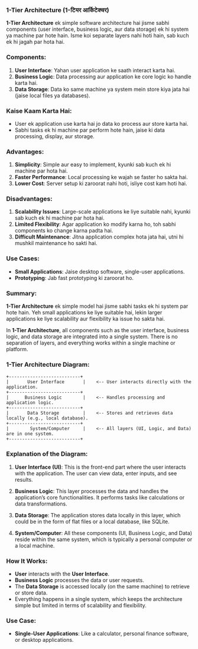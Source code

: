 ### **1-Tier Architecture (1-टियर आर्किटेक्चर)**

**1-Tier Architecture** ek simple software architecture hai jisme sabhi components (user interface, business logic, aur data storage) ek hi system ya machine par hote hain. Isme koi separate layers nahi hoti hain, sab kuch ek hi jagah par hota hai.

### Components:
1. **User Interface**: Yahan user application ke saath interact karta hai.
2. **Business Logic**: Data processing aur application ke core logic ko handle karta hai.
3. **Data Storage**: Data ko same machine ya system mein store kiya jata hai (jaise local files ya databases).

### Kaise Kaam Karta Hai:
- User ek application use karta hai jo data ko process aur store karta hai.
- Sabhi tasks ek hi machine par perform hote hain, jaise ki data processing, display, aur storage.

### Advantages:
1. **Simplicity**: Simple aur easy to implement, kyunki sab kuch ek hi machine par hota hai.
2. **Faster Performance**: Local processing ke wajah se faster ho sakta hai.
3. **Lower Cost**: Server setup ki zaroorat nahi hoti, isliye cost kam hoti hai.

### Disadvantages:
1. **Scalability Issues**: Large-scale applications ke liye suitable nahi, kyunki sab kuch ek hi machine par hota hai.
2. **Limited Flexibility**: Agar application ko modify karna ho, toh sabhi components ko change karna padta hai.
3. **Difficult Maintenance**: Jitna application complex hota jata hai, utni hi mushkil maintenance ho sakti hai.

### Use Cases:
- **Small Applications**: Jaise desktop software, single-user applications.
- **Prototyping**: Jab fast prototyping ki zaroorat ho.

### Summary:
**1-Tier Architecture** ek simple model hai jisme sabhi tasks ek hi system par hote hain. Yeh small applications ke liye suitable hai, lekin larger applications ke liye scalability aur flexibility ka issue ho sakta hai.

In **1-Tier Architecture**, all components such as the user interface, business logic, and data storage are integrated into a single system. There is no separation of layers, and everything works within a single machine or platform.

### **1-Tier Architecture Diagram:**

```
+---------------------------+
|       User Interface       |    <-- User interacts directly with the application.
+---------------------------+
|      Business Logic        |    <-- Handles processing and application logic.
+---------------------------+
|       Data Storage         |    <-- Stores and retrieves data locally (e.g., local database).
+---------------------------+
|        System/Computer     |    <-- All layers (UI, Logic, and Data) are in one system.
+---------------------------+
```

### **Explanation of the Diagram:**

1. **User Interface (UI)**: This is the front-end part where the user interacts with the application. The user can view data, enter inputs, and see results.
   
2. **Business Logic**: This layer processes the data and handles the application’s core functionalities. It performs tasks like calculations or data transformations.
   
3. **Data Storage**: The application stores data locally in this layer, which could be in the form of flat files or a local database, like SQLite.

4. **System/Computer**: All these components (UI, Business Logic, and Data) reside within the same system, which is typically a personal computer or a local machine.

### **How It Works:**
- **User** interacts with the **User Interface**.
- **Business Logic** processes the data or user requests.
- The **Data Storage** is accessed locally (on the same machine) to retrieve or store data.
- Everything happens in a single system, which keeps the architecture simple but limited in terms of scalability and flexibility.

### **Use Case:**
- **Single-User Applications**: Like a calculator, personal finance software, or desktop applications.

